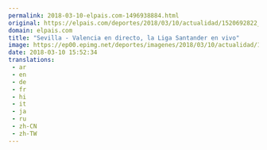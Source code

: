 ```yaml
---
permalink: 2018-03-10-elpais.com-1496938884.html
original: https://elpais.com/deportes/2018/03/10/actualidad/1520692822_840232.html#?ref=rss&format=simple&link=link
domain: elpais.com
title: "Sevilla - Valencia en directo, la Liga Santander en vivo"
image: https://ep00.epimg.net/deportes/imagenes/2018/03/10/actualidad/1520692822_840232_1520695703_rrss_normal.jpg
date: 2018-03-10 15:52:34
translations: 
 - ar
 - en
 - de
 - fr
 - hi
 - it
 - ja
 - ru
 - zh-CN
 - zh-TW
---
```


